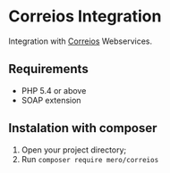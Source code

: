 Correios Integration
====================

Integration with [Correios](http://www.correios.com.br/) Webservices.

Requirements
------------

- PHP 5.4 or above
- SOAP extension

Instalation with composer
-------------------------

1. Open your project directory;
2. Run `composer require mero/correios`
